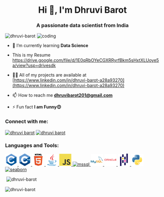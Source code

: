 <h1 align="center">Hi 👋, I'm Dhruvi Barot</h1>
<h3 align="center">A passionate data scientist from India</h3>
<img align="right" alt="coding" width="400" src="https://media.tenor.com/IF2JdxzmyN4AAAAi/coding-girl.gif"

<p align="left"> <img src="https://komarev.com/ghpvc/?username=dhruvi-barot&label=Profile%20views&color=0e75b6&style=flat" alt="dhruvi-barot" /> </p>

- 🌱 I’m currently learning **Data Science**

- This is my Resume 
https://drive.google.com/file/d/1E0qRbOYeCGXRRyrfBkm5sHxtXLUoye5a/view?usp=drivesdk

- 👨‍💻 All of my projects are available at [https://www.linkedin.com/in/dhruvi-barot-a28a93270](https://www.linkedin.com/in/dhruvi-barot-a28a93270)

- 📫 How to reach me **dhruvibarot201@gmail.com**



- ⚡ Fun fact **I am Funny😊**


<h3 align="left">Connect with me:</h3>
<p align="left">
<a href="https://linkedin.com/in/dhruvi barot" target="blank"><img align="center" src="https://raw.githubusercontent.com/rahuldkjain/github-profile-readme-generator/master/src/images/icons/Social/linked-in-alt.svg" alt="dhruvi barot" height="30" width="40" /></a>
<a href="https://kaggle.com/dhruvi barot" target="blank"><img align="center" src="https://raw.githubusercontent.com/rahuldkjain/github-profile-readme-generator/master/src/images/icons/Social/kaggle.svg" alt="dhruvi barot" height="30" width="40" /></a>
</p>

<h3 align="left">Languages and Tools:</h3>
<p align="left"> <a href="https://www.cprogramming.com/" target="_blank" rel="noreferrer"> <img src="https://raw.githubusercontent.com/devicons/devicon/master/icons/c/c-original.svg" alt="c" width="40" height="40"/> </a> <a href="https://www.w3schools.com/cpp/" target="_blank" rel="noreferrer"> <img src="https://raw.githubusercontent.com/devicons/devicon/master/icons/cplusplus/cplusplus-original.svg" alt="cplusplus" width="40" height="40"/> </a> <a href="https://www.w3.org/html/" target="_blank" rel="noreferrer"> <img src="https://raw.githubusercontent.com/devicons/devicon/master/icons/html5/html5-original-wordmark.svg" alt="html5" width="40" height="40"/> </a> <a href="https://www.java.com" target="_blank" rel="noreferrer"> <img src="https://raw.githubusercontent.com/devicons/devicon/master/icons/java/java-original.svg" alt="java" width="40" height="40"/> </a> <a href="https://developer.mozilla.org/en-US/docs/Web/JavaScript" target="_blank" rel="noreferrer"> <img src="https://raw.githubusercontent.com/devicons/devicon/master/icons/javascript/javascript-original.svg" alt="javascript" width="40" height="40"/> </a> <a href="https://www.microsoft.com/en-us/sql-server" target="_blank" rel="noreferrer"> <img src="https://www.svgrepo.com/show/303229/microsoft-sql-server-logo.svg" alt="mssql" width="40" height="40"/> </a> <a href="https://www.mysql.com/" target="_blank" rel="noreferrer"> <img src="https://raw.githubusercontent.com/devicons/devicon/master/icons/mysql/mysql-original-wordmark.svg" alt="mysql" width="40" height="40"/> </a> <a href="https://www.oracle.com/" target="_blank" rel="noreferrer"> <img src="https://raw.githubusercontent.com/devicons/devicon/master/icons/oracle/oracle-original.svg" alt="oracle" width="40" height="40"/> </a> <a href="https://pandas.pydata.org/" target="_blank" rel="noreferrer"> <img src="https://raw.githubusercontent.com/devicons/devicon/2ae2a900d2f041da66e950e4d48052658d850630/icons/pandas/pandas-original.svg" alt="pandas" width="40" height="40"/> </a> <a href="https://www.python.org" target="_blank" rel="noreferrer"> <img src="https://raw.githubusercontent.com/devicons/devicon/master/icons/python/python-original.svg" alt="python" width="40" height="40"/> </a> <a href="https://seaborn.pydata.org/" target="_blank" rel="noreferrer"> <img src="https://seaborn.pydata.org/_images/logo-mark-lightbg.svg" alt="seaborn" width="40" height="40"/> </a> </p>


<p>&nbsp;<img align="center" src="https://github-readme-stats.vercel.app/api?username=dhruvi-barot&show_icons=true&locale=en" alt="dhruvi-barot" /></p>

<p><img align="center" src="https://github-readme-streak-stats.herokuapp.com/?user=dhruvi-barot&" alt="dhruvi-barot" /></p>
